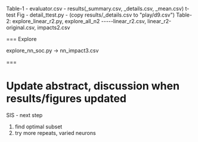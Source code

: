 Table-1 - evaluator.csv - results(_summary.csv, _details.csv, _mean.csv)
t-test Fig - detail_ttest.py - (copy results/_details.csv to "play/d9.csv")
Table-2: explore_linear_r2.py, explore_all_n2 
    -----linear_r2.csv, linear_r2-original.csv, impacts2.csv

===
Explore

explore_nn_soc.py -> nn_impact3.csv

===

Update abstract, discussion when results/figures updated
=============


SIS - next step

1. find optimal subset
2. try more repeats, varied neurons